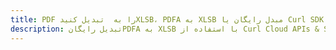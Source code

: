---title: PDF را به  تبدیل کنیدXLSB، PDFA به XLSB مبدل رایگان یا Curl SDKdescription: تبدیل رایگانPDFA به XLSB با استفاده از Curl Cloud APIs & SDK همچنین اسناد PDF را در Cloud ایجاد، ویرایش و رندر کنید.---
